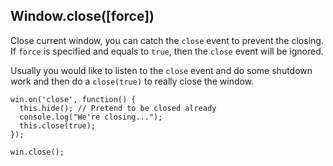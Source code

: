 ## Window.close(\[force\])

Close current window, you can catch the `close` event to prevent the closing. If `force` is specified and equals to `true`, then the `close` event will be ignored.

Usually you would like to listen to the `close` event and do some shutdown work and then do a `close(true)` to really close the window.

    win.on('close', function() {
      this.hide(); // Pretend to be closed already
      console.log("We're closing...");
      this.close(true);
    });
    
    win.close();